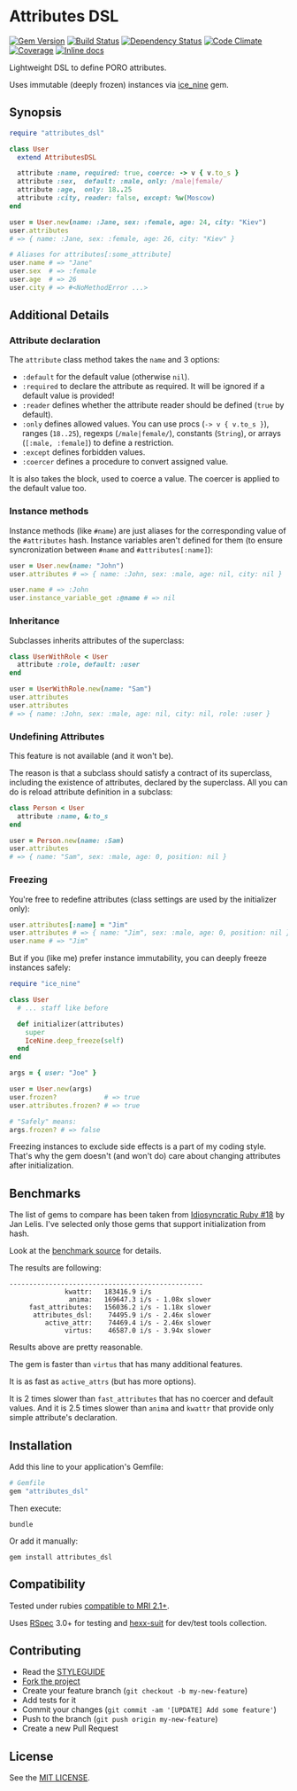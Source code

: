 Attributes DSL
==============

[![Gem Version](https://img.shields.io/gem/v/attributes_dsl.svg?style=flat)][gem]
[![Build Status](https://img.shields.io/travis/nepalez/attributes_dsl/master.svg?style=flat)][travis]
[![Dependency Status](https://img.shields.io/gemnasium/nepalez/attributes_dsl.svg?style=flat)][gemnasium]
[![Code Climate](https://img.shields.io/codeclimate/github/nepalez/attributes_dsl.svg?style=flat)][codeclimate]
[![Coverage](https://img.shields.io/coveralls/nepalez/attributes_dsl.svg?style=flat)][coveralls]
[![Inline docs](http://inch-ci.org/github/nepalez/attributes_dsl.svg)][inch]

Lightweight DSL to define PORO attributes.

Uses immutable (deeply frozen) instances via [ice_nine][ice_nine] gem.

Synopsis
--------

```ruby
require "attributes_dsl"

class User
  extend AttributesDSL

  attribute :name, required: true, coerce: -> v { v.to_s }
  attribute :sex,  default: :male, only: /male|female/
  attribute :age,  only: 18..25
  attribute :city, reader: false, except: %w(Moscow)
end

user = User.new(name: :Jane, sex: :female, age: 24, city: "Kiev")
user.attributes
# => { name: :Jane, sex: :female, age: 26, city: "Kiev" }

# Aliases for attributes[:some_attribute]
user.name # => "Jane"
user.sex  # => :female
user.age  # => 26
user.city # => #<NoMethodError ...>
```

Additional Details
------------------

### Attribute declaration

The `attribute` class method takes the `name` and 3 options:

- `:default` for the default value (otherwise `nil`).
- `:required` to declare the attribute as required. It will be ignored if a default value is provided!
- `:reader` defines whether the attribute reader should be defined (`true` by default).
- `:only` defines allowed values. You can use procs (`-> v { v.to_s }`), ranges (`18..25`), regexps (`/male|female/`), constants (`String`), or arrays (`[:male, :female]`) to define a restriction.
- `:except` defines forbidden values.
- `:coercer` defines a procedure to convert assigned value.

It is also takes the block, used to coerce a value. The coercer is applied to the default value too.

### Instance methods

Instance methods (like `#name`) are just aliases for the corresponding value of the `#attributes` hash. Instance variables aren't defined for them (to ensure syncronization between `#name` and `#attributes[:name]`):

```ruby
user = User.new(name: "John")
user.attributes # => { name: :John, sex: :male, age: nil, city: nil }

user.name # => :John
user.instance_variable_get :@name # => nil
```

### Inheritance

Subclasses inherits attributes of the superclass:

```ruby
class UserWithRole < User
  attribute :role, default: :user
end

user = UserWithRole.new(name: "Sam")
user.attributes
user.attributes
# => { name: :John, sex: :male, age: nil, city: nil, role: :user }
```

### Undefining Attributes

This feature is not available (and it won't be).

The reason is that a subclass should satisfy a contract of its superclass, including the existence of attributes, declared by the superclass.
All you can do is reload attribute definition in a subclass:

```ruby
class Person < User
  attribute :name, &:to_s
end

user = Person.new(name: :Sam)
user.attributes
# => { name: "Sam", sex: :male, age: 0, position: nil }
```

### Freezing

You're free to redefine attributes (class settings are used by the initializer only):

```ruby
user.attributes[:name] = "Jim"
user.attributes # => { name: "Jim", sex: :male, age: 0, position: nil }
user.name # => "Jim"
```

But if you (like me) prefer instance immutability, you can deeply freeze instances safely:

```ruby
require "ice_nine"

class User
  # ... staff like before

  def initializer(attributes)
    super
    IceNine.deep_freeze(self)
  end
end

args = { user: "Joe" }

user = User.new(args)
user.frozen?            # => true
user.attributes.frozen? # => true

# "Safely" means:
args.frozen? # => false
```

Freezing instances to exclude side effects is a part of my coding style. That's why the gem doesn't (and won't do) care about changing attributes after initialization.

Benchmarks
----------

The list of gems to compare has been taken from [Idiosyncratic Ruby #18][idiosyncratic_ruby] by Jan Lelis. I've selected only those gems that support initialization from hash.

Look at the [benchmark source][benchmark] for details.

The results are following:

```
-------------------------------------------------
              kwattr:   183416.9 i/s
               anima:   169647.3 i/s - 1.08x slower
     fast_attributes:   156036.2 i/s - 1.18x slower
      attributes_dsl:    74495.9 i/s - 2.46x slower
         active_attr:    74469.4 i/s - 2.46x slower
              virtus:    46587.0 i/s - 3.94x slower
```

Results above are pretty reasonable.

The gem is faster than `virtus` that has many additional features.

It is as fast as `active_attrs` (but has more options).

It is 2 times slower than `fast_attributes` that has no coercer and default values. And it is 2.5 times slower than `anima` and `kwattr` that provide only simple attribute's declaration.

Installation
------------

Add this line to your application's Gemfile:

```ruby
# Gemfile
gem "attributes_dsl"
```

Then execute:

```
bundle
```

Or add it manually:

```
gem install attributes_dsl
```

Compatibility
-------------

Tested under rubies [compatible to MRI 2.1+][versions].

Uses [RSpec][rspec] 3.0+ for testing and [hexx-suit][hexx-suit] for dev/test tools collection.

Contributing
------------

* Read the [STYLEGUIDE](config/metrics/STYLEGUIDE)
* [Fork the project](https://github.com/nepalez/attributes_dsl)
* Create your feature branch (`git checkout -b my-new-feature`)
* Add tests for it
* Commit your changes (`git commit -am '[UPDATE] Add some feature'`)
* Push to the branch (`git push origin my-new-feature`)
* Create a new Pull Request

License
-------

See the [MIT LICENSE](LICENSE).

[codeclimate]: https://codeclimate.com/github/nepalez/attributes_dsl
[coveralls]: https://coveralls.io/r/nepalez/attributes_dsl
[gem]: https://rubygems.org/gems/attributes_dsl
[gemnasium]: https://gemnasium.com/nepalez/attributes_dsl
[travis]: https://travis-ci.org/nepalez/attributes_dsl
[inch]: https://inch-ci.org/github/nepalez/attributes_dsl
[versions]: .travis.yml
[rspec]: http://rspec.org
[hexx-suit]: https://github.com/hexx-rb/hexx-suit
[mutant]: https://github.com/mbj/mutant
[ice_nine]: https://github.com/dkubb/ice_nine
[idiosyncratic_ruby]: http://idiosyncratic-ruby.com/18-con-struct-attributes.html
[benchmark]: benchmark/run.rb
